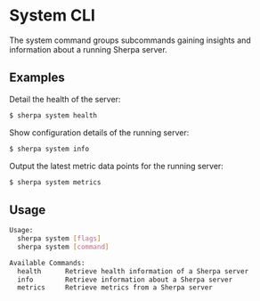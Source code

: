 # System CLI

The system command groups subcommands gaining insights and information about a running Sherpa server.

## Examples

Detail the health of the server:
```bash
$ sherpa system health
```

Show configuration details of the running server:
```bash
$ sherpa system info
```

Output the latest metric data points for the running server:
```bash
$ sherpa system metrics
```

## Usage
```bash
Usage:
  sherpa system [flags]
  sherpa system [command]

Available Commands:
  health      Retrieve health information of a Sherpa server
  info        Retrieve information about a Sherpa server
  metrics     Retrieve metrics from a Sherpa server
```
